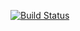 [![Build Status](https://travis-ci.org/w3gh/bncsutil.svg?branch=master)](https://travis-ci.org/w3gh/bncsutil)
